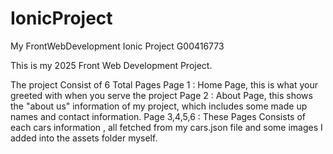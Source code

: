 # IonicProject
My FrontWebDevelopment Ionic Project G00416773

This is my 2025 Front Web Development Project.

The project Consist of 6 Total Pages
Page 1 : Home Page, this is what your greeted with when you serve the project
Page 2 : About Page, this shows the "about us" information of my project, which includes some made up names and contact information.
Page 3,4,5,6 : These Pages Consists of each cars information , all fetched from my cars.json file and some images I added into the assets folder myself.



